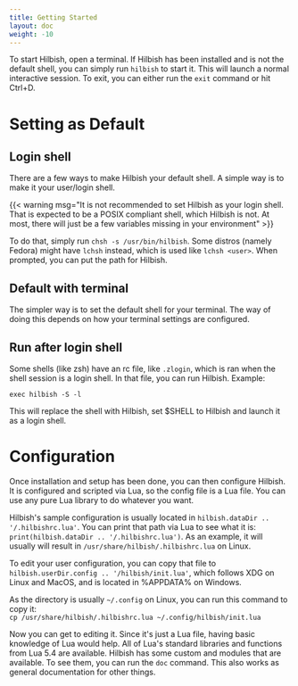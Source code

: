```yaml
---
title: Getting Started
layout: doc
weight: -10
---
```


To start Hilbish, open a terminal. If Hilbish has been installed and is not the
default shell, you can simply run `hilbish` to start it. This will launch
a normal interactive session.
To exit, you can either run the `exit` command or hit Ctrl+D.

# Setting as Default
## Login shell
There are a few ways to make Hilbish your default shell. A simple way is 
to make it your user/login shell.

{{< warning msg="It is not recommended to set Hilbish as your login shell. That is expected to be a 
POSIX compliant shell, which Hilbish is not. At most, there will just be a 
few variables missing in your environment" >}}

To do that, simply run `chsh -s /usr/bin/hilbish`.
Some distros (namely Fedora) might have `lchsh` instead, which is used like `lchsh <user>`.
When prompted, you can put the path for Hilbish.

## Default with terminal
The simpler way is to set the default shell for your terminal. The way of 
doing this depends on how your terminal settings are configured.

## Run after login shell
Some shells (like zsh) have an rc file, like `.zlogin`, which is ran when the shell session
is a login shell. In that file, you can run Hilbish. Example:

```
exec hilbish -S -l
```

This will replace the shell with Hilbish, set $SHELL to Hilbish and launch it as a login shell.

# Configuration
Once installation and setup has been done, you can then configure Hilbish.
It is configured and scripted via Lua, so the config file is a Lua file.
You can use any pure Lua library to do whatever you want.

Hilbish's sample configuration is usually located in `hilbish.dataDir .. '/.hilbishrc.lua'`.
You can print that path via Lua to see what it is: `print(hilbish.dataDir .. '/.hilbishrc.lua')`.
As an example, it will usually will result in `/usr/share/hilbish/.hilbishrc.lua` on Linux.

To edit your user configuration, you can copy that file to `hilbish.userDir.config .. '/hilbish/init.lua'`,
which follows XDG on Linux and MacOS, and is located in %APPDATA% on Windows.

As the directory is usually `~/.config` on Linux, you can run this command to copy it:  
`cp /usr/share/hilbish/.hilbishrc.lua ~/.config/hilbish/init.lua`

Now you can get to editing it. Since it's just a Lua file, having basic
knowledge of Lua would help. All of Lua's standard libraries and functions
from Lua 5.4 are available. Hilbish has some custom and modules that are
available. To see them, you can run the `doc` command. This also works as
general documentation for other things.
